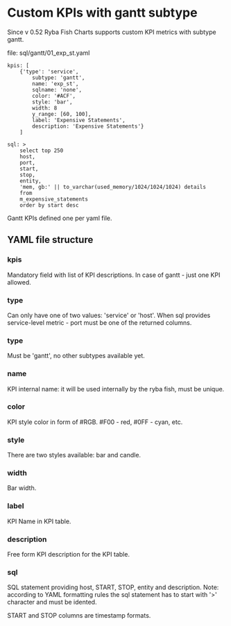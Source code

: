 # Custom KPIs with gantt subtype
Since v 0.52 Ryba Fish Charts supports custom KPI metrics with subtype gantt.

file: sql/gantt/01_exp_st.yaml
```
kpis: [
    {'type': 'service',
        subtype: 'gantt',
        name: 'exp_st',
        sqlname: 'none',
        color: '#ACF',
        style: 'bar',
        width: 8
        y_range: [60, 100],
        label: 'Expensive Statements',
        description: 'Expensive Statements'}
    ]

sql: >
    select top 250
    host,
    port,
    start,
    stop,
    entity,
    'mem, gb:' || to_varchar(used_memory/1024/1024/1024) details
    from
    m_expensive_statements
    order by start desc
```

Gantt KPIs defined one per yaml file.

## YAML file structure
### kpis
Mandatory field with list of KPI descriptions. In case of gantt - just one KPI allowed.

### type
Can only have one of two values: 'service' or 'host'.
When sql provides service-level metric - port must be one of the returned columns. 

### type
Must be 'gantt', no other subtypes available yet.

### name
KPI internal name: it will be used internally by the ryba fish, must be unique.

### color
KPI style color in form of #RGB. #F00 - red, #0FF - cyan, etc.

### style
There are two styles available: bar and candle.

### width
Bar width.

### label
KPI Name in KPI table.

### description
Free form KPI description for the KPI table.

### sql
SQL statement providing host, START, STOP, entity and description. Note: according to YAML formatting rules the sql statement has to start with '>' character and must be idented.

START and STOP columns are timestamp formats.

